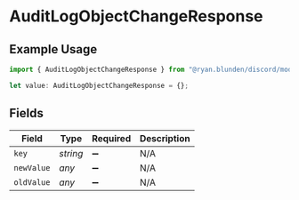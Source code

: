 # AuditLogObjectChangeResponse

## Example Usage

```typescript
import { AuditLogObjectChangeResponse } from "@ryan.blunden/discord/models/components";

let value: AuditLogObjectChangeResponse = {};
```

## Fields

| Field              | Type               | Required           | Description        |
| ------------------ | ------------------ | ------------------ | ------------------ |
| `key`              | *string*           | :heavy_minus_sign: | N/A                |
| `newValue`         | *any*              | :heavy_minus_sign: | N/A                |
| `oldValue`         | *any*              | :heavy_minus_sign: | N/A                |